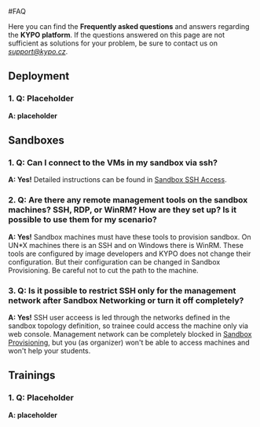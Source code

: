 #FAQ

Here you can find the **Frequently asked questions** and answers regarding the **KYPO platform**. If the questions answered on this page are not sufficient as solutions for your problem, be sure to contact us on *support@kypo.cz*.

## Deployment
###  1. **Q:** Placeholder
**A: placeholder**

## Sandboxes
### 1. **Q:** Can I connect to the VMs in my sandbox via ssh?
**A: Yes!** Detailed instructions can be found in [Sandbox SSH Access](./operation-guide/sandboxes/sandbox-ssh-access.md). 

### 2. **Q:** Are there any remote management tools on the sandbox machines? SSH, RDP, or WinRM? How are they set up? Is it possible to use them for my scenario?

**A: Yes!** Sandbox machines must have these tools to provision sandbox. On UN*X machines there is an SSH and on Windows there is WinRM. These tools are configured by image developers and KYPO does not change their configuration. But their configuration can be changed in Sandbox Provisioning. Be careful not to cut the path to the machine. 

### 3. **Q:** Is it possible to restrict SSH only for the management network after Sandbox Networking or turn it off completely?
**A: Yes!** SSH user acceess is led through the networks defined in the sandbox topology definition, so trainee could access the machine only via web console. Management network can be completely blocked in [Sandbox Provisioning](../operation-guide/sandboxes/sandbox-provisioning), but you (as organizer) won't be able to access machines and won't help your students.


## Trainings
### 1. **Q:** Placeholder
**A: placeholder**
